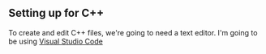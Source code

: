 ## Setting up for C++

To create and edit C++ files, we're going to need a text editor. I'm going to be using  [Visual Studio Code](https://code.visualstudio.com/)

